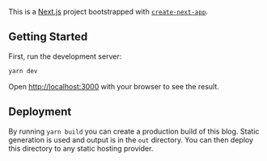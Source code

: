 This is a [Next.js](https://nextjs.org/) project bootstrapped with [`create-next-app`](https://github.com/vercel/next.js/tree/canary/packages/create-next-app).

## Getting Started

First, run the development server:

```bash
yarn dev
```

Open [http://localhost:3000](http://localhost:3000) with your browser to see the result.

## Deployment

By running `yarn build` you can create a production build of this blog. Static generation is used and output is in the `out` directory. You can then deploy this directory to any static hosting provider.
